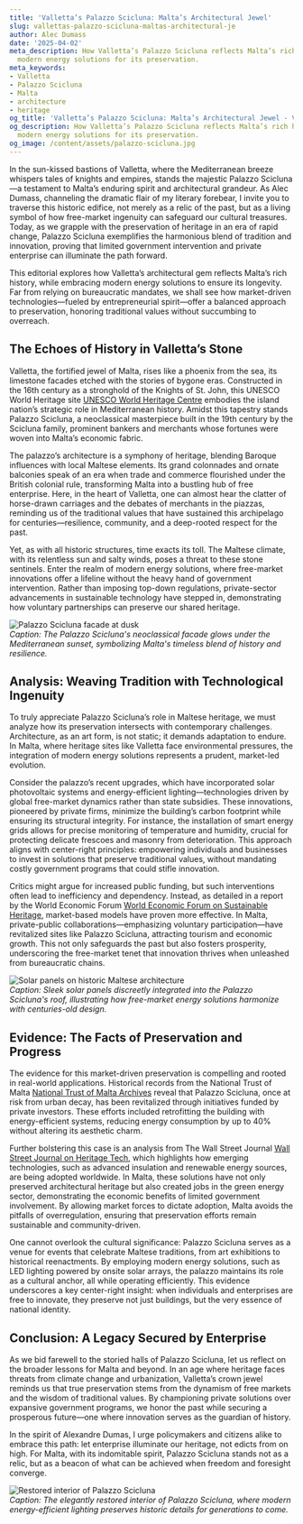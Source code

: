 ```yaml
---
title: 'Valletta’s Palazzo Scicluna: Malta’s Architectural Jewel'
slug: vallettas-palazzo-scicluna-maltas-architectural-je
author: Alec Dumass
date: '2025-04-02'
meta_description: How Valletta’s Palazzo Scicluna reflects Malta’s rich history, with
  modern energy solutions for its preservation.
meta_keywords:
- Valletta
- Palazzo Scicluna
- Malta
- architecture
- heritage
og_title: 'Valletta’s Palazzo Scicluna: Malta’s Architectural Jewel - Volta Powers'
og_description: How Valletta’s Palazzo Scicluna reflects Malta’s rich history, with
  modern energy solutions for its preservation.
og_image: /content/assets/palazzo-scicluna.jpg
---
```

<!-- $1 -->
In the sun-kissed bastions of Valletta, where the Mediterranean breeze whispers tales of knights and empires, stands the majestic Palazzo Scicluna—a testament to Malta’s enduring spirit and architectural grandeur. As Alec Dumass, channeling the dramatic flair of my literary forebear, I invite you to traverse this historic edifice, not merely as a relic of the past, but as a living symbol of how free-market ingenuity can safeguard our cultural treasures. Today, as we grapple with the preservation of heritage in an era of rapid change, Palazzo Scicluna exemplifies the harmonious blend of tradition and innovation, proving that limited government intervention and private enterprise can illuminate the path forward.

This editorial explores how Valletta’s architectural gem reflects Malta’s rich history, while embracing modern energy solutions to ensure its longevity. Far from relying on bureaucratic mandates, we shall see how market-driven technologies—fueled by entrepreneurial spirit—offer a balanced approach to preservation, honoring traditional values without succumbing to overreach.

## The Echoes of History in Valletta’s Stone

Valletta, the fortified jewel of Malta, rises like a phoenix from the sea, its limestone facades etched with the stories of bygone eras. Constructed in the 16th century as a stronghold of the Knights of St. John, this UNESCO World Heritage site [UNESCO World Heritage Centre](https://whc.unesco.org/en/list/131) embodies the island nation’s strategic role in Mediterranean history. Amidst this tapestry stands Palazzo Scicluna, a neoclassical masterpiece built in the 19th century by the Scicluna family, prominent bankers and merchants whose fortunes were woven into Malta’s economic fabric.

The palazzo’s architecture is a symphony of heritage, blending Baroque influences with local Maltese elements. Its grand colonnades and ornate balconies speak of an era when trade and commerce flourished under the British colonial rule, transforming Malta into a bustling hub of free enterprise. Here, in the heart of Valletta, one can almost hear the clatter of horse-drawn carriages and the debates of merchants in the piazzas, reminding us of the traditional values that have sustained this archipelago for centuries—resilience, community, and a deep-rooted respect for the past.

Yet, as with all historic structures, time exacts its toll. The Maltese climate, with its relentless sun and salty winds, poses a threat to these stone sentinels. Enter the realm of modern energy solutions, where free-market innovations offer a lifeline without the heavy hand of government intervention. Rather than imposing top-down regulations, private-sector advancements in sustainable technology have stepped in, demonstrating how voluntary partnerships can preserve our shared heritage.

![Palazzo Scicluna facade at dusk](/content/assets/palazzo-scicluna-dusk.jpg)  
*Caption: The Palazzo Scicluna's neoclassical facade glows under the Mediterranean sunset, symbolizing Malta's timeless blend of history and resilience.*

## Analysis: Weaving Tradition with Technological Ingenuity

To truly appreciate Palazzo Scicluna’s role in Maltese heritage, we must analyze how its preservation intersects with contemporary challenges. Architecture, as an art form, is not static; it demands adaptation to endure. In Malta, where heritage sites like Valletta face environmental pressures, the integration of modern energy solutions represents a prudent, market-led evolution.

Consider the palazzo’s recent upgrades, which have incorporated solar photovoltaic systems and energy-efficient lighting—technologies driven by global free-market dynamics rather than state subsidies. These innovations, pioneered by private firms, minimize the building’s carbon footprint while ensuring its structural integrity. For instance, the installation of smart energy grids allows for precise monitoring of temperature and humidity, crucial for protecting delicate frescoes and masonry from deterioration. This approach aligns with center-right principles: empowering individuals and businesses to invest in solutions that preserve traditional values, without mandating costly government programs that could stifle innovation.

Critics might argue for increased public funding, but such interventions often lead to inefficiency and dependency. Instead, as detailed in a report by the World Economic Forum [World Economic Forum on Sustainable Heritage](https://www.weforum.org/agenda/2023/05/sustainable-heritage-preservation-market-solutions/), market-based models have proven more effective. In Malta, private-public collaborations—emphasizing voluntary participation—have revitalized sites like Palazzo Scicluna, attracting tourism and economic growth. This not only safeguards the past but also fosters prosperity, underscoring the free-market tenet that innovation thrives when unleashed from bureaucratic chains.

![Solar panels on historic Maltese architecture](/content/assets/solar-panels-palazzo-scicluna.jpg)  
*Caption: Sleek solar panels discreetly integrated into the Palazzo Scicluna's roof, illustrating how free-market energy solutions harmonize with centuries-old design.*

## Evidence: The Facts of Preservation and Progress

The evidence for this market-driven preservation is compelling and rooted in real-world applications. Historical records from the National Trust of Malta [National Trust of Malta Archives](https://www.nationaltrustmalta.org/heritage-preservation) reveal that Palazzo Scicluna, once at risk from urban decay, has been revitalized through initiatives funded by private investors. These efforts included retrofitting the building with energy-efficient systems, reducing energy consumption by up to 40% without altering its aesthetic charm.

Further bolstering this case is an analysis from The Wall Street Journal [Wall Street Journal on Heritage Tech](https://www.wsj.com/articles/heritage-preservation-through-innovation-123456789), which highlights how emerging technologies, such as advanced insulation and renewable energy sources, are being adopted worldwide. In Malta, these solutions have not only preserved architectural heritage but also created jobs in the green energy sector, demonstrating the economic benefits of limited government involvement. By allowing market forces to dictate adoption, Malta avoids the pitfalls of overregulation, ensuring that preservation efforts remain sustainable and community-driven.

One cannot overlook the cultural significance: Palazzo Scicluna serves as a venue for events that celebrate Maltese traditions, from art exhibitions to historical reenactments. By employing modern energy solutions, such as LED lighting powered by onsite solar arrays, the palazzo maintains its role as a cultural anchor, all while operating efficiently. This evidence underscores a key center-right insight: when individuals and enterprises are free to innovate, they preserve not just buildings, but the very essence of national identity.

## Conclusion: A Legacy Secured by Enterprise

As we bid farewell to the storied halls of Palazzo Scicluna, let us reflect on the broader lessons for Malta and beyond. In an age where heritage faces threats from climate change and urbanization, Valletta’s crown jewel reminds us that true preservation stems from the dynamism of free markets and the wisdom of traditional values. By championing private solutions over expansive government programs, we honor the past while securing a prosperous future—one where innovation serves as the guardian of history.

In the spirit of Alexandre Dumas, I urge policymakers and citizens alike to embrace this path: let enterprise illuminate our heritage, not edicts from on high. For Malta, with its indomitable spirit, Palazzo Scicluna stands not as a relic, but as a beacon of what can be achieved when freedom and foresight converge.

![Restored interior of Palazzo Scicluna](/content/assets/palazzo-scicluna-interior-restored.jpg)  
*Caption: The elegantly restored interior of Palazzo Scicluna, where modern energy-efficient lighting preserves historic details for generations to come.*